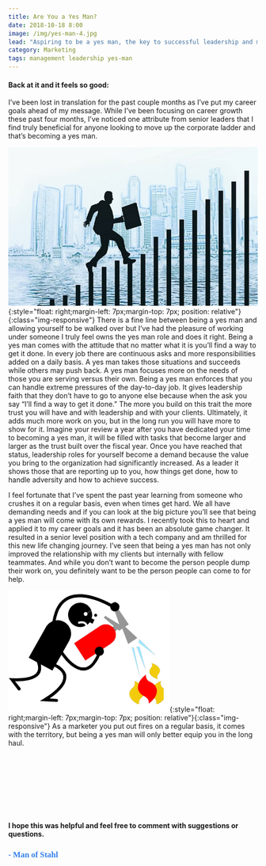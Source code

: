 ```yaml
---
title: Are You a Yes Man? 
date: 2018-10-18 8:00
image: /img/yes-man-4.jpg
lead: "Aspiring to be a yes man, the key to successful leadership and management" 
category: Marketing
tags: management leadership yes-man
---
```

#### Back at it and it feels so good:
I’ve been lost in translation for the past couple months as I’ve put my career goals ahead of my message. While I’ve been focusing on career growth these past four months, I’ve noticed one attribute from senior leaders that I find truly beneficial for anyone looking to move up the corporate ladder and that’s becoming a yes man.

![Div](/img/corp-ladder.jpg){:style="float: right;margin-left: 7px;margin-top: 7px; position: relative"}{:class="img-responsive"}
There is a fine line between being a yes man and allowing yourself to be walked over but I’ve had the pleasure of working under someone I truly feel owns the yes man role and does it right. Being a yes man comes with the attitude that no matter what it is you’ll find a way to get it done. In every job there are continuous asks and more responsibilities added on a daily basis. A yes man takes those situations and succeeds while others may push back. A yes man focuses more on the needs of those you are serving versus their own. Being a yes man enforces that you can handle extreme pressures of the day-to-day job. It gives leadership faith that they don’t have to go to anyone else because when the ask you say “I’ll find a way to get it done.” The more you build on this trait the more trust you will have and with leadership and with your clients. Ultimately, it adds much more work on you, but in the long run you will have more to show for it. Imagine your review a year after you have dedicated your time to becoming a yes man, it will be filled with tasks that become larger and larger as the trust built over the fiscal year. Once you have reached that status, leadership roles for yourself become a demand because the value you bring to the organization had significantly increased. As a leader it shows those that are reporting up to you, how things get done, how to handle adversity and how to achieve success. 

I feel fortunate that I’ve spent the past year learning from someone who crushes it on a regular basis, even when times get hard. We all have demanding needs and if you can look at the big picture you’ll see that being a yes man will come with its own rewards. I recently took this to heart and applied it to my career goals and it has been an absolute game changer. It resulted in a senior level position with a tech company and am thrilled for this new life changing journey. I’ve seen that being a yes man has not only improved the relationship with my clients but internally with fellow teammates. And while you don’t want to become the person people dump their work on, you definitely want to be the person people can come to for help.

![Genie](/img/put-out-fire.png){:style="float: right;margin-left: 7px;margin-top: 7px; position: relative"}{:class="img-responsive"}
As a marketer you put out fires on a regular basis, it comes with the territory, but being a yes man will only better equip you in the long haul.

<br>
<br>
<br>
<br>
<br>

&nbsp;
#### I hope this was helpful and feel free to comment with suggestions or questions.  

### **<span style="color:rgb(50, 126, 235); font-family: 'Bradley Hand';">- Man of Stahl</span>**
